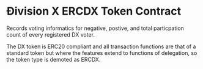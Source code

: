 # Ðivision X ERCDX Token Contract
Records voting informatics for negative, postive, and total particpation count of every registered DX voter. 

The DX token is ERC20 compliant and all transaction functions are that of a standard token but where the features extend to functions of delegation, so the token type is demoted as ERCDX. 
